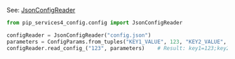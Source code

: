 
See: [JsonConfigReader](../../../toolkit_api/python/config/config/json_config_reader/)

```python
from pip_services4_config.config import JsonConfigReader

configReader = JsonConfigReader("config.json")
parameters = ConfigParams.from_tuples("KEY1_VALUE", 123, "KEY2_VALUE", "ABC")
configReader.read_config_("123", parameters)    # Result: key1=123;key2=ABC
```
